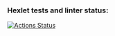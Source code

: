 ### Hexlet tests and linter status:
[![Actions Status](https://github.com/gribpower/qa-engineer-project-84/workflows/hexlet-check/badge.svg)](https://github.com/gribpower/qa-engineer-project-84/actions)